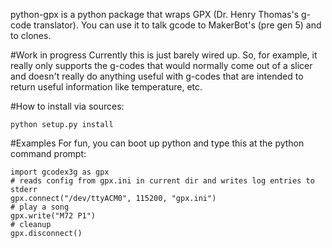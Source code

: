 python-gpx is a python package that wraps GPX (Dr. Henry Thomas's g-code
translator).  You can use it to talk gcode to MakerBot's (pre gen 5) and to
clones.

#Work in progress
Currently this is just barely wired up.  So, for example, it really only
supports the g-codes that would normally come out of a slicer and doesn't
really do anything useful with g-codes that are intended to return useful
information like temperature, etc.

#How to install
via sources:
```
python setup.py install
```

#Examples
For fun, you can boot up python and type this at the python command prompt:
```
import gcodex3g as gpx
# reads config from gpx.ini in current dir and writes log entries to stderr
gpx.connect("/dev/ttyACM0", 115200, "gpx.ini")
# play a song
gpx.write("M72 P1")
# cleanup
gpx.disconnect()
```
